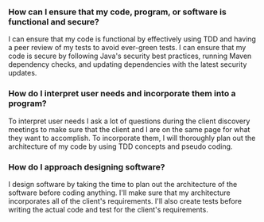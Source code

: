 ### How can I ensure that my code, program, or software is functional and secure?

I can ensure that my code is functional by effectively using TDD and having a peer review of my tests to avoid ever-green tests. I can ensure that my code is secure by following Java's security best practices, running Maven dependency checks, and updating dependencies with the latest security updates.

### How do I interpret user needs and incorporate them into a program?

To interpret user needs I ask a lot of questions during the client discovery meetings to make sure that the client and I are on the same page for what they want to accomplish. To incorporate them, I will thoroughly plan out the architecture of my code by using TDD concepts and pseudo coding.

### How do I approach designing software?

I design software by taking the time to plan out the architecture of the software before coding anything. I'll make sure that my architecture incorporates all of the client's requirements. I'll also create tests before writing the actual code and test for the client's requirements.

